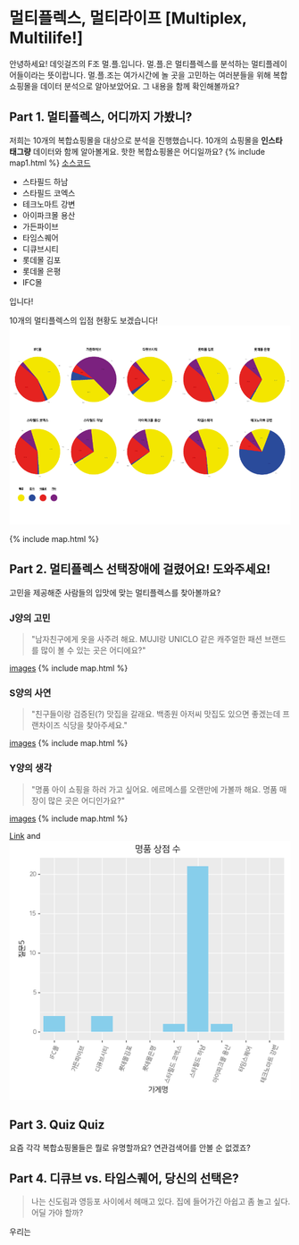 ﻿# 멀티플렉스, 멀티라이프 \[Multiplex, Multilife!\]

안녕하세요! 데잇걸즈의 F조 멀.플.입니다. 멀.플.은 멀티플렉스를 분석하는 멀티플레이어들이라는 뜻이랍니다. 멀.플.조는 여가시간에 놀 곳을 고민하는 여러분들을 위해 복합쇼핑몰을 데이터 분석으로 알아보았어요. 그 내용을 함께 확인해볼까요?

## Part 1. 멀티플렉스, 어디까지 가봤니?
저희는 10개의 복합쇼핑몰을 대상으로 분석을 진행했습니다.
10개의 쇼핑몰을 **인스타 태그량** 데이터와 함께 알아볼게요.
핫한 복합쇼핑몰은 어디일까요?
{% include map1.html %}
[소스코드](http://github.com/dataitgirls-m3-f)

- 스타필드 하남
- 스타필드 코엑스
- 테크노마트 강변
- 아이파크몰 용산
- 가든파이브
- 타임스퀘어
- 디큐브시티
- 롯데몰 김포
- 롯데몰 은평
- IFC몰

입니다!

10개의 멀티플렉스의 입점 현황도 보겠습니다!
![Alt img](_includes/image2_pie.png)

{% include map.html %}


## Part 2. 멀티플렉스 선택장애에 걸렸어요! 도와주세요!
고민을 제공해준 사람들의 입맛에 맞는 멀티플렉스를 찾아볼까요?

### J양의 고민
> "남자친구에게 옷을 사주려 해요. MUJI랑 UNICLO 같은 캐주얼한 패션 브랜드를 많이 볼 수 있는 곳은 어디에요?"

[images](images/image1.png)
{% include map.html %}

### S양의 사연
> "친구들이랑 검증된(?) 맛집을 갈래요. 백종원 아저씨 맛집도 있으면 좋겠는데 프랜차이즈 식당을 찾아주세요."

[images](images/image1.png)
{% include map.html %}

### Y양의 생각
> "명품 아이 쇼핑을 하러 가고 싶어요. 에르메스를 오랜만에 가볼까 해요. 명품 매장이 많은 곳은 어디인가요?"

[images](images/image1.png)
{% include map.html %}


[Link](url) and ![명품 매장](images/image1.png)

## Part 3. Quiz Quiz
요즘 각각 복합쇼핑몰들은 뭘로 유명할까요? 연관검색어를 안볼 순 없겠죠?


## Part 4. 디큐브 vs. 타임스퀘어, 당신의 선택은?

> 나는 신도림과 영등포 사이에서 헤매고 있다. 집에 들어가긴 아쉽고 좀 놀고 싶다.
어딜 가야 할까?

우리는
